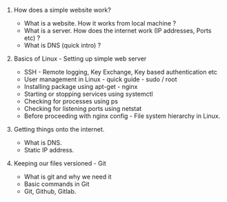 
1. How does a simple website work?
    - What is a website. How it works from local machine ?
    - What is a server.  How does the internet work (IP addresses, Ports etc) ?
    - What is DNS (quick intro) ?
   
2. Basics of Linux - Setting up simple web server
    - SSH - Remote logging, Key Exchange, Key based authentication etc
    - User management in Linux - quick guide - sudo / root
    - Installing package using apt-get - nginx
    - Starting or stopping services using systemctl
    - Checking for processes using ps
    - Checking for listening ports using netstat
    - Before proceeding with nginx config - File system hierarchy in Linux.
   
4. Getting things onto the internet.
    - What is DNS.
    - Static IP address.
   
6. Keeping our files versioned - Git
    - What is git and why we need it
    - Basic commands in Git
    - Git, Github, Gitlab.

